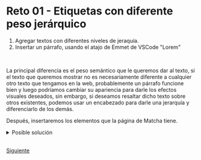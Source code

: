 # Reto 01 - Etiquetas con diferente peso jerárquico

1. Agregar textos con diferentes niveles de jeraquía.
2. Insertar un párrafo, usando el atajo de Emmet de VSCode "Lorem"

<br/>

La principal diferencia es el peso semántico que le queremos dar al texto, si
el texto que queremos mostrar no es necesariamente diferente a cualquier otro
texto que tengamos en la web, probablemente un párrafo funcione bien y luego
podríamos cambiar su apariencia para darle los efectos visuales deseados, sin
embargo, si deseamos resaltar dicho texto sobre otros existentes, podemos usar
un encabezado para darle una jerarquía y diferenciarlo de los demás.

Después, insertaremos los elementos que la página de Matcha tiene.
<br/>

<details><summary>Posible solución</summary>
<p>

```html
<!DOCTYPE html>
<html>
  <head>
    <!-- Aquí va información importante pero no visible dentro del navegador -->
    <title>Matcha</title>
  </head>
  <body>
    <!-- Esto es lo que se verá en el navegador web -->
    <h1>Heading level 1</h1>
    <h2>Heading level 2</h2>
    <h3>Heading level 3</h3>
    <h4>Heading level 4</h4>
    <h5>Heading level 5</h5>
    <h6>Heading level 6</h6>
    <!-- Usando un párrafo -->
    <p>
      Lorem ipsum dolor sit amet, consectetur adipiscing elit. Proin laoreet sem in elit lobortis consectetur. Pellentesque habitant morbi tristique senectus et netus et malesuada fames ac turpis egestas.
    </p>
  </body>
</html>
```
Ahora, insertemos los elementos de la página de Matcha que imitaremos en nuestro proceso de aprender a elaborar una página web moderna.

```html
  <head>
    <!-- Aquí va información importante pero no visible dentro del navegador -->
    <title>Matcha</title>
  </head>
  <body>
    <h1>Construye tu Blog. Construye tu negocio.</h1>
    <p>Instantly publish articles, drive more traffic, grow your email list, and see your blog's
      impact on sales</p>
  </body>
```

</p>
</details>

<br/>

[Siguiente](../reto-02/README.md)
